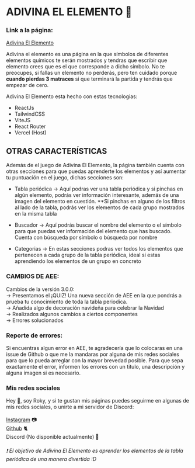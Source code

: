 # ADIVINA EL ELEMENTO 🧪
### Link a la página:

[Adivina El Elemento](https://adivinaelelemento.vercel.app)

Adivina el elemento es una página en la que símbolos de diferentes elementos químicos te serán mostrados y tendras que escribir que elemento crees que es el que corresponde a dicho símbolo.
No te preocupes, si fallas un elemento no perderás, pero ten cuidado porque **cuando pierdas 3 matraces** si que terminará la partida y tendrás que empezar de cero.

Adivina El Elemento esta hecho con estas tecnologias:

- ReactJs
- TailwindCSS
- ViteJS
- React Router
- Vercel (Host)

## OTRAS CARACTERÍSTICAS

Además de el juego de Adivina El Elemento, la página también cuenta con otras secciones para que puedas aprenderte los elementos y así aumentar tu puntuación en el juego, dichas secciones son: 

- Tabla periódica -> Aquí podras ver una tabla periódica y si pinchas en algún elemento, podrás ver información interesante, además de una imagen del elemento en cuestión. **Si pinchas en alguno de los filtros al lado de la tabla, podrás ver los elementos de cada grupo mostrados en la misma tabla

- Buscador -> Aquí podrás buscar el nombre del elemento o el símbolo para que puedas ver información del elemento que has buscado. Cuenta con búsqueda por símbolo o búsqueda por nombre

- Categorias -> En estas secciones podras ver todos los elementos que pertenecen a cada grupo de la tabla periódica, ideal si estas aprendiendo los elementos de un grupo en concreto

### CAMBIOS DE AEE:

Cambios de la versión 3.0.0: <br>
-> Presentamos el ¡QUIZ! Una nueva sección de AEE en la que pondrás a prueba tu conocimiento de toda la tabla periodica. <br>
-> Añadida algo de decoración navideña para celebrar la Navidad <br>
-> Realizados algunos cambios a ciertos componentes <br>
-> Errores solucionados <br>

### Reporte de errores:

Si encuentras algun error en AEE, te agradecería que lo colocaras en una issue de Github o que me la mandaras por alguna de mis redes sociales para que lo pueda arreglar con la mayor brevedad posible. Para que sepa exactamente el error, informen los errores con un titulo, una descripción y alguna imagen si es necesario.

### Mis redes sociales

Hey 👋, soy Roky, y si te gustan mis páginas puedes seguirme en algunas de mis redes sociales, o unirte a mi servidor de Discord:
<br><br>
[Instagram](https://www.instagram.com/kirkydev_30/) 📷
<br>
[Github](https://github.com/Roky3029) 🐈
<br>
Discord (No disponible actualmente) 🎤

###### ❗ El objetivo de Adivina El Elemento es aprender los elementos de la tabla periódica de una manera divertida :D